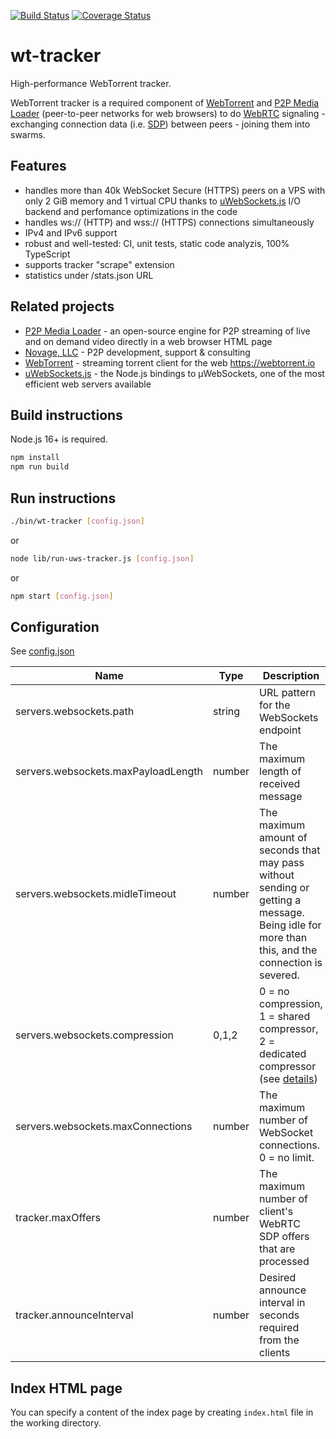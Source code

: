 [![Build Status](https://github.com/Novage/wt-tracker/actions/workflows/main.yml/badge.svg)](https://github.com/Novage/wt-tracker/actions/workflows/main.yml)
[![Coverage Status](https://coveralls.io/repos/github/Novage/wt-tracker/badge.svg?branch=main)](https://coveralls.io/github/Novage/wt-tracker?branch=main)

# wt-tracker

High-performance WebTorrent tracker.

WebTorrent tracker is a required component of [WebTorrent](https://github.com/webtorrent/webtorrent) and [P2P Media Loader](https://github.com/Novage/p2p-media-loader) (peer-to-peer networks for web browsers) to do [WebRTC](https://en.wikipedia.org/wiki/WebRTC) signaling - exchanging connection data (i.e. [SDP](https://en.wikipedia.org/wiki/Session_Description_Protocol)) between peers - joining them into swarms.

## Features

- handles more than 40k WebSocket Secure (HTTPS) peers on a VPS with only 2 GiB memory and 1 virtual CPU thanks to [uWebSockets.js](https://github.com/uNetworking/uWebSockets.js) I/O backend and perfomance optimizations in the code
- handles ws:// (HTTP) and wss:// (HTTPS) connections simultaneously
- IPv4 and IPv6 support
- robust and well-tested: CI, unit tests, static code analyzis, 100% TypeScript
- supports tracker "scrape" extension
- statistics under /stats.json URL

## Related projects

- [P2P Media Loader](https://github.com/Novage/p2p-media-loader) - an open-source engine for P2P streaming of live and on demand video directly in a web browser HTML page
- [Novage, LLC](https://novage.com.ua/) - P2P development, support & consulting
- [WebTorrent](https://github.com/webtorrent/webtorrent) - streaming torrent client for the web https://webtorrent.io
- [uWebSockets.js](https://github.com/uNetworking/uWebSockets.js) - the Node.js bindings to µWebSockets, one of the most efficient web servers available

## Build instructions

Node.js 16+ is required.

```sh
npm install
npm run build
```

## Run instructions

```sh
./bin/wt-tracker [config.json]
```

or

```sh
node lib/run-uws-tracker.js [config.json]
```

or

```sh
npm start [config.json]
```

## Configuration

See [config.json](sample/config.json)

| Name                                | Type   | Description                                                                                                                                                           |
| ----------------------------------- | ------ | --------------------------------------------------------------------------------------------------------------------------------------------------------------------- |
| servers.websockets.path             | string | URL pattern for the WebSockets endpoint                                                                                                                               |
| servers.websockets.maxPayloadLength | number | The maximum length of received message                                                                                                                                |
| servers.websockets.midleTimeout     | number | The maximum amount of seconds that may pass without sending or getting a message. Being idle for more than this, and the connection is severed.                       |
| servers.websockets.compression      | 0,1,2  | 0 = no compression, 1 = shared compressor, 2 = dedicated compressor (see [details](https://github.com/uNetworking/uWebSockets/blob/master/misc/READMORE.md#settings)) |
| servers.websockets.maxConnections   | number | The maximum number of WebSocket connections. 0 = no limit.                                                                                                            |
| tracker.maxOffers                   | number | The maximum number of client's WebRTC SDP offers that are processed                                                                                                   |
| tracker.announceInterval            | number | Desired announce interval in seconds required from the clients                                                                                                        |

## Index HTML page

You can specify a content of the index page by creating `index.html` file in the working directory.
